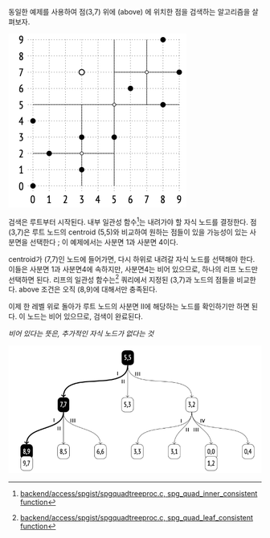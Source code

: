 
동일한 예제를 사용하여 점(3,7) 위에 (above) 에 위치한 점을 검색하는 알고리즘을 살펴보자.

![300](_static/CleanShot%20-000116.png)

검색은 루트부터 시작된다. 내부 일관성 함수[^1]는 내려가야 할 자식 노드를 결정한다.
점(3,7)은 루트 노드의 centroid (5,5)와 비교하여 원하는 점들이 있을 가능성이 있는 사분면을 선택한다 ; 이 예제에서는 사분면 1과 사분면 4이다.

centroid가 (7,7)인 노드에 들어가면, 다시 하위로 내려갈 자식 노드를 선택해야 한다. 이들은 사분면 1과 사분면4에 속하지만, 사분면4는 비어 있으므로, 하나의 리프 노드만 선택하면 된다.
리프의 일관성 함수는[^2]  쿼리에서 지정된 (3,7)과 노드의 점들을 비교한다. above 조건은 오직  (8,9)에 대해서만 충족된다.

이제 한 레벨 위로 돌아가 루트 노드의 사분면 II에 해당하는 노드를 확인하기만 하면 된다. 이 노드는 비어 있으므로, 검색이 완료된다.


*비어 있다는 뜻은, 추가적인 자식 노드가 없다는 것*

![](_static/CleanShot%20-000118.png)

[^1]:[backend/access/spgist/spgquadtreeproc.c, spg_quad_inner_consistent function](https://git.postgresql.org/gitweb/?p=postgresql.git;a=blob;f=src/backend/access/spgist/spgquadtreeproc.c;hb=REL_14_STABLE)
[^2]:[backend/access/spgist/spgquadtreeproc.c, spg_quad_leaf_consistent function](https://git.postgresql.org/gitweb/?p=postgresql.git;a=blob;f=src/backend/access/spgist/spgquadtreeproc.c;hb=REL_14_STABLE)